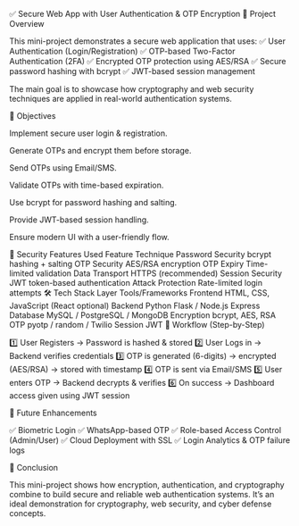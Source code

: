✅ Secure Web App with User Authentication & OTP Encryption
📌 Project Overview

This mini-project demonstrates a secure web application that uses:
✅ User Authentication (Login/Registration)
✅ OTP-based Two-Factor Authentication (2FA)
✅ Encrypted OTP protection using AES/RSA
✅ Secure password hashing with bcrypt
✅ JWT-based session management

The main goal is to showcase how cryptography and web security techniques are applied in real-world authentication systems.

🎯 Objectives

Implement secure user login & registration.

Generate OTPs and encrypt them before storage.

Send OTPs using Email/SMS.

Validate OTPs with time-based expiration.

Use bcrypt for password hashing and salting.

Provide JWT-based session handling.

Ensure modern UI with a user-friendly flow.

🔐 Security Features Used
Feature	Technique
Password Security	bcrypt hashing + salting
OTP Security	AES/RSA encryption
OTP Expiry	Time-limited validation
Data Transport	HTTPS (recommended)
Session Security	JWT token-based authentication
Attack Protection	Rate-limited login attempts
🛠️ Tech Stack
Layer	Tools/Frameworks
Frontend	HTML, CSS, JavaScript (React optional)
Backend	Python Flask / Node.js Express
Database	MySQL / PostgreSQL / MongoDB
Encryption	bcrypt, AES, RSA
OTP	pyotp / random / Twilio
Session	JWT
📍 Workflow (Step-by-Step)

1️⃣ User Registers → Password is hashed & stored
2️⃣ User Logs in → Backend verifies credentials
3️⃣ OTP is generated (6-digits) → encrypted (AES/RSA) → stored with timestamp
4️⃣ OTP is sent via Email/SMS
5️⃣ User enters OTP → Backend decrypts & verifies
6️⃣ On success → Dashboard access given using JWT session

🚀 Future Enhancements

✅ Biometric Login
✅ WhatsApp-based OTP
✅ Role-based Access Control (Admin/User)
✅ Cloud Deployment with SSL
✅ Login Analytics & OTP failure logs

🏁 Conclusion

This mini-project shows how encryption, authentication, and cryptography combine to build secure and reliable web authentication systems. It’s an ideal demonstration for cryptography, web security, and cyber defense concepts.
